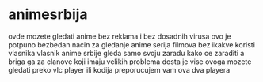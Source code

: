 # animesrbija
ovde mozete gledati anime bez reklama i bez dosadnih virusa ovo je potpuno bezbedan nacin za gledanje anime serija filmova bez ikakve koristi vlasnika vlasnik anime srbije gleda samo svoju zaradu kako ce zaraditi a briga ga za clanove koji imaju velikih problema dosta je vise ovoga mozete gledati preko vlc player ili kodija preporucujem vam ova dva playera

